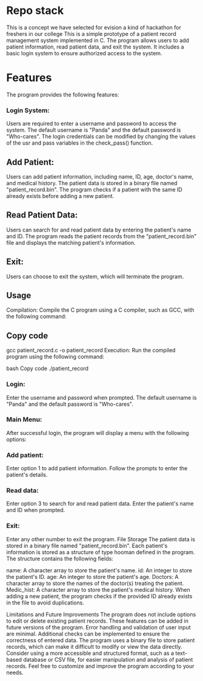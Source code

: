 # Repo stack
This is a concept we have selected for evision a kind of hackathon for freshers in our college
This is a simple prototype of a patient record management system implemented in C. The program allows users to add patient information, read patient data, and exit the system. It includes a basic login system to ensure authorized access to the system.

# Features
The program provides the following features:

### Login System: 
Users are required to enter a username and password to access the system. The default username is "Panda" and the default password is "Who-cares". The login credentials can be modified by changing the values of the usr and pass variables in the check_pass() function.

## Add Patient:
Users can add patient information, including name, ID, age, doctor's name, and medical history. The patient data is stored in a binary file named "patient_record.bin". The program checks if a patient with the same ID already exists before adding a new patient.

## Read Patient Data: 
Users can search for and read patient data by entering the patient's name and ID. The program reads the patient records from the "patient_record.bin" file and displays the matching patient's information.

## Exit:
Users can choose to exit the system, which will terminate the program.

## Usage
Compilation: Compile the C program using a C compiler, such as GCC, with the following command:

## Copy code
gcc patient_record.c -o patient_record
Execution: Run the compiled program using the following command:

bash
Copy code
./patient_record
### Login:
Enter the username and password when prompted. The default username is "Panda" and the default password is "Who-cares".

### Main Menu: 
After successful login, the program will display a menu with the following options:

### Add patient: 
Enter option 1 to add patient information. Follow the prompts to enter the patient's details.
### Read data:
Enter option 3 to search for and read patient data. Enter the patient's name and ID when prompted.
### Exit:
Enter any other number to exit the program.
File Storage
The patient data is stored in a binary file named "patient_record.bin". Each patient's information is stored as a structure of type hooman defined in the program. The structure contains the following fields:

name: A character array to store the patient's name.
id: An integer to store the patient's ID.
age: An integer to store the patient's age.
Doctors: A character array to store the names of the doctor(s) treating the patient.
Medic_hist: A character array to store the patient's medical history.
When adding a new patient, the program checks if the provided ID already exists in the file to avoid duplications.

Limitations and Future Improvements
The program does not include options to edit or delete existing patient records. These features can be added in future versions of the program.
Error handling and validation of user input are minimal. Additional checks can be implemented to ensure the correctness of entered data.
The program uses a binary file to store patient records, which can make it difficult to modify or view the data directly. Consider using a more accessible and structured format, such as a text-based database or CSV file, for easier manipulation and analysis of patient records.
Feel free to customize and improve the program according to your needs.





